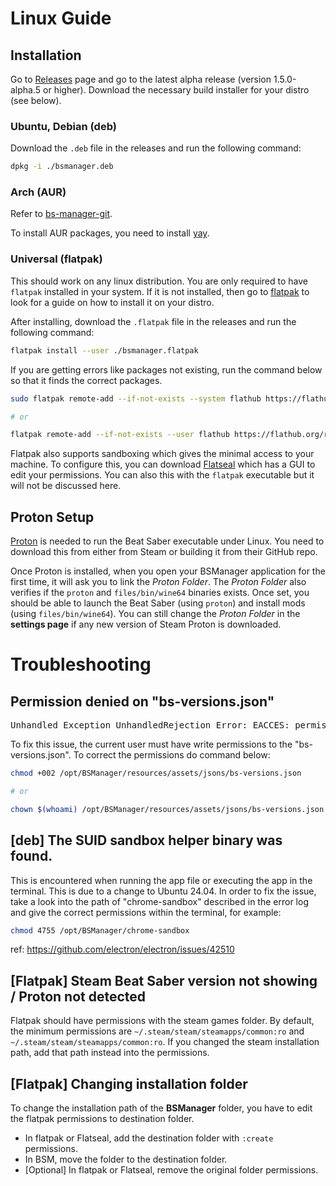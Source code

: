 # Linux Guide

## Installation

Go to [Releases](https://github.com/Zagrios/bs-manager/releases) page and go to the latest alpha release (version 1.5.0-alpha.5 or higher). Download the necessary build installer for your distro (see below).

### Ubuntu, Debian (deb)

Download the `.deb` file in the releases and run the following command:
```bash
dpkg -i ./bsmanager.deb
```

### Arch (AUR)

Refer to [bs-manager-git](https://aur.archlinux.org/packages/bs-manager-git).

To install AUR packages, you need to install [yay](https://github.com/Jguer/yay).

### Universal (flatpak)

This should work on any linux distribution. You are only required to have `flatpak` installed in your system. If it is not installed, then go to [flatpak](https://flatpak.org/setup/) to look for a guide on how to install it on your distro.

After installing, download the `.flatpak` file in the releases and run the following command:

```bash
flatpak install --user ./bsmanager.flatpak
```

If you are getting errors like packages not existing, run the command below so that it finds the correct packages.

```bash
sudo flatpak remote-add --if-not-exists --system flathub https://flathub.org/repo/flathub.flatpakrepo

# or

flatpak remote-add --if-not-exists --user flathub https://flathub.org/repo/flathub.flatpakrepo
```

Flatpak also supports sandboxing which gives the minimal access to your machine. To configure this, you can download [Flatseal](https://flathub.org/apps/com.github.tchx84.Flatseal) which has a GUI to edit your permissions. You can also this with the `flatpak` executable but it will not be discussed here.

## Proton Setup

[Proton](https://github.com/ValveSoftware/Proton) is needed to run the Beat Saber executable under Linux. You need to download this from either from Steam or building it from their GitHub repo.

Once Proton is installed, when you open your BSManager application for the first time, it will ask you to link the _Proton Folder_. The _Proton Folder_ also verifies if the `proton` and `files/bin/wine64` binaries exists. Once set, you should be able to launch the Beat Saber (using `proton`) and install mods (using `files/bin/wine64`). You can still change the _Proton Folder_ in the **settings page** if any new version of Steam Proton is downloaded.

# Troubleshooting

## Permission denied on "bs-versions.json"

<pre>
Unhandled Exception UnhandledRejection Error: EACCES: permission denied, open '/opt/BSManager/resources/assets/jsons/bs-versions.json'
</pre>

To fix this issue, the current user must have write permissions to the "bs-versions.json". To correct the permissions do command below:

```bash
chmod +002 /opt/BSManager/resources/assets/jsons/bs-versions.json

# or

chown $(whoami) /opt/BSManager/resources/assets/jsons/bs-versions.json
```

## [deb] The SUID sandbox helper binary was found.

This is encountered when running the app file or executing the app in the terminal. This is due to a change to Ubuntu 24.04. In order to fix the issue, take a look into the path of "chrome-sandbox" described in the error log and give the correct permissions within the terminal, for example:

```bash
chmod 4755 /opt/BSManager/chrome-sandbox
```

ref: https://github.com/electron/electron/issues/42510

## [Flatpak] Steam Beat Saber version not showing / Proton not detected

Flatpak should have permissions with the steam games folder. By default, the minimum permissions are `~/.steam/steam/steamapps/common:ro` and `~/.steam/steam/steamapps/common:ro`. If you changed the steam installation path, add that path instead into the permissions.

## [Flatpak] Changing installation folder

To change the installation path of the **BSManager** folder, you have to edit the flatpak permissions to destination folder.
- In flatpak or Flatseal, add the destination folder with `:create` permissions.
- In BSM, move the folder to the destination folder.
- [Optional] In flatpak or Flatseal, remove the original folder permissions.

